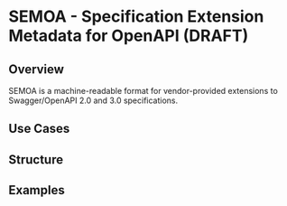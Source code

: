 # SEMOA - Specification Extension Metadata for OpenAPI (DRAFT)
## Overview
SEMOA is a machine-readable format for vendor-provided extensions to Swagger/OpenAPI 2.0 and 3.0 specifications.
## Use Cases
## Structure
## Examples
